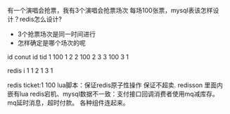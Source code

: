 有一个演唱会抢票，我有3个演唱会抢票场次
每场100张票，mysql表该怎样设计？redis怎么设计?
* 3个抢票场次是同一时间进行
* 怎样确定是哪个场次的呢

id conut    id  tid 
1   100     1    2
2   100     2    3 
3   100     3    1

redis i 1 1
        2 1
        3 1

redis ticket:1 100
lua脚本：保证redis原子性操作 保证不超卖.
redisson 里面内嵌有lua
redis宕机、mysql数据不一致：支付接口回调消费者使用mq减库存。
mq延时消息，超时付款。
各种组件连起来。
